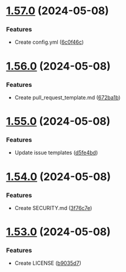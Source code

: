 # [1.57.0](https://github.com/manthanank/learn-angular/compare/v1.56.0...v1.57.0) (2024-05-08)


### Features

* Create config.yml ([6c0f46c](https://github.com/manthanank/learn-angular/commit/6c0f46cb48876207a7349a5b7930817817e5ffaa))



# [1.56.0](https://github.com/manthanank/learn-angular/compare/v1.55.0...v1.56.0) (2024-05-08)


### Features

* Create pull_request_template.md ([672ba1b](https://github.com/manthanank/learn-angular/commit/672ba1b7cd2685b67fad3c7269a4ce7c4a330ee6))



# [1.55.0](https://github.com/manthanank/learn-angular/compare/v1.54.0...v1.55.0) (2024-05-08)


### Features

* Update issue templates ([d5fe4bd](https://github.com/manthanank/learn-angular/commit/d5fe4bdaedabcb7adf5749bd35f97e296b3dc4d9))



# [1.54.0](https://github.com/manthanank/learn-angular/compare/v1.53.0...v1.54.0) (2024-05-08)


### Features

* Create SECURITY.md ([3f76c7e](https://github.com/manthanank/learn-angular/commit/3f76c7e61cbd73df03fe98ff6cb5370970e5daa5))



# [1.53.0](https://github.com/manthanank/learn-angular/compare/v1.52.0...v1.53.0) (2024-05-08)


### Features

* Create LICENSE ([b9035d7](https://github.com/manthanank/learn-angular/commit/b9035d7da6fbbaa02417b1ff0214e0cf89d5e921))




